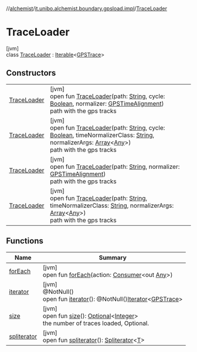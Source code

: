 //[alchemist](../../../index.md)/[it.unibo.alchemist.boundary.gpsload.impl](../index.md)/[TraceLoader](index.md)

# TraceLoader

[jvm]\
class [TraceLoader](index.md) : [Iterable](https://docs.oracle.com/javase/8/docs/api/java/lang/Iterable.html)<[GPSTrace](../../it.unibo.alchemist.model.interfaces/-g-p-s-trace/index.md)>

## Constructors

| | |
|---|---|
| [TraceLoader](-trace-loader.md) | [jvm]<br>open fun [TraceLoader](-trace-loader.md)(path: [String](https://docs.oracle.com/javase/8/docs/api/java/lang/String.html), cycle: [Boolean](https://kotlinlang.org/api/latest/jvm/stdlib/kotlin/-boolean/index.html), normalizer: [GPSTimeAlignment](../../it.unibo.alchemist.boundary.gpsload.api/-g-p-s-time-alignment/index.md))<br>path with the gps tracks |
| [TraceLoader](-trace-loader.md) | [jvm]<br>open fun [TraceLoader](-trace-loader.md)(path: [String](https://docs.oracle.com/javase/8/docs/api/java/lang/String.html), cycle: [Boolean](https://kotlinlang.org/api/latest/jvm/stdlib/kotlin/-boolean/index.html), timeNormalizerClass: [String](https://docs.oracle.com/javase/8/docs/api/java/lang/String.html), normalizerArgs: [Array](https://kotlinlang.org/api/latest/jvm/stdlib/kotlin/-array/index.html)<[Any](https://kotlinlang.org/api/latest/jvm/stdlib/kotlin/-any/index.html)>)<br>path with the gps tracks |
| [TraceLoader](-trace-loader.md) | [jvm]<br>open fun [TraceLoader](-trace-loader.md)(path: [String](https://docs.oracle.com/javase/8/docs/api/java/lang/String.html), normalizer: [GPSTimeAlignment](../../it.unibo.alchemist.boundary.gpsload.api/-g-p-s-time-alignment/index.md))<br>path with the gps tracks |
| [TraceLoader](-trace-loader.md) | [jvm]<br>open fun [TraceLoader](-trace-loader.md)(path: [String](https://docs.oracle.com/javase/8/docs/api/java/lang/String.html), timeNormalizerClass: [String](https://docs.oracle.com/javase/8/docs/api/java/lang/String.html), normalizerArgs: [Array](https://kotlinlang.org/api/latest/jvm/stdlib/kotlin/-array/index.html)<[Any](https://kotlinlang.org/api/latest/jvm/stdlib/kotlin/-any/index.html)>)<br>path with the gps tracks |

## Functions

| Name | Summary |
|---|---|
| [forEach](../../it.unibo.alchemist.expressions.implementations/-list-tree-node/index.md#-655675525%2FFunctions%2F-267951372) | [jvm]<br>open fun [forEach](../../it.unibo.alchemist.expressions.implementations/-list-tree-node/index.md#-655675525%2FFunctions%2F-267951372)(action: [Consumer](https://docs.oracle.com/javase/8/docs/api/java/util/function/Consumer.html)<out [Any](https://kotlinlang.org/api/latest/jvm/stdlib/kotlin/-any/index.html)>) |
| [iterator](iterator.md) | [jvm]<br>@NotNull()<br>open fun [iterator](iterator.md)(): @NotNull()[Iterator](https://docs.oracle.com/javase/8/docs/api/java/util/Iterator.html)<[GPSTrace](../../it.unibo.alchemist.model.interfaces/-g-p-s-trace/index.md)> |
| [size](size.md) | [jvm]<br>open fun [size](size.md)(): [Optional](https://docs.oracle.com/javase/8/docs/api/java/util/Optional.html)<[Integer](https://docs.oracle.com/javase/8/docs/api/java/lang/Integer.html)><br>the number of traces loaded, Optional. |
| [spliterator](../../it.unibo.alchemist.expressions.implementations/-list-tree-node/index.md#-677603448%2FFunctions%2F-267951372) | [jvm]<br>open fun [spliterator](../../it.unibo.alchemist.expressions.implementations/-list-tree-node/index.md#-677603448%2FFunctions%2F-267951372)(): [Spliterator](https://docs.oracle.com/javase/8/docs/api/java/util/Spliterator.html)<[T](../../it.unibo.alchemist.model.implementations.movestrategies.target/-follow-target-on-map/index.md)> |

